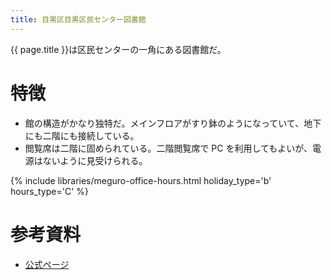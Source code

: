 ```yaml
---
title: 目黒区目黒区民センター図書館
---
```


{{ page.title }}は区民センターの一角にある図書館だ。

# 特徴

* 館の構造がかなり独特だ。メインフロアがすり鉢のようになっていて、地下にも二階にも接続している。
* 閲覧席は二階に固められている。二階閲覧席で PC を利用してもよいが、電源はないように見受けられる。

{% include libraries/meguro-office-hours.html holiday_type='b' hours_type='C' %}

# 参考資料

* [公式ページ](http://www.meguro-library.jp/locations/megurokumin-loc/)
